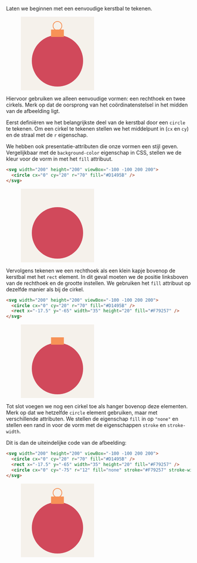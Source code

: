 Laten we beginnen met een eenvoudige kerstbal te tekenen. 

<figure>
<svg width="200" height="200" viewBox="-100 -100 200 200">
  <rect x="-100" y="-100" width="200" height="200" fill="#F5F1EB"/>
  <circle cx="0" cy="20" r="70" fill="#D1495B" />
  <rect x="-17.5" y="-65" width="35" height="20" fill="#F79257" />
  <circle cx="0" cy="-75" r="12" fill="none" stroke="#F79257" stroke-width="2" />
</svg>
</figure>

Hiervoor gebruiken we alleen eenvoudige vormen: een rechthoek en twee cirkels. Merk op dat de oorsprong van het coördinatenstelsel in het midden van de afbeelding ligt.

Eerst definiëren we het belangrijkste deel van de kerstbal door een `circle` te tekenen. Om een cirkel te tekenen stellen we het middelpunt in (`cx` en `cy`) en de straal met de `r` eigenschap.

We hebben ook presentatie-attributen die onze vormen een stijl geven. Vergelijkbaar met de `background-color` eigenschap in CSS, stellen we de kleur voor de vorm in met het `fill` attribuut.

```html
<svg width="200" height="200" viewBox="-100 -100 200 200">
  <circle cx="0" cy="20" r="70" fill="#D1495B" />
</svg>
```

<figure>
<svg width="200" height="200" viewBox="-100 -100 200 200">
  <rect x="-100" y="-100" width="200" height="200" fill="#F5F1EB"/>
  <circle cx="0" cy="20" r="70" fill="#D1495B" />
</svg>
</figure>

Vervolgens tekenen we een rechthoek als een klein kapje bovenop de kerstbal met het `rect` element. In dit geval moeten we de positie linksboven van de rechthoek en de grootte instellen. We gebruiken het `fill` attribuut op dezelfde manier als bij de cirkel.

```html
<svg width="200" height="200" viewBox="-100 -100 200 200">
  <circle cx="0" cy="20" r="70" fill="#D1495B" />
  <rect x="-17.5" y="-65" width="35" height="20" fill="#F79257" />
</svg>
```

<figure>
<svg width="200" height="200" viewBox="-100 -100 200 200">
  <rect x="-100" y="-100" width="200" height="200" fill="#F5F1EB"/>
  <circle cx="0" cy="20" r="70" fill="#D1495B" />
  <rect x="-17.5" y="-65" width="35" height="20" fill="#F79257" />
</svg>
</figure>

Tot slot voegen we nog een cirkel toe als hanger bovenop deze elementen. Merk op dat we hetzelfde `circle` element gebruiken, maar met verschillende attributen. We stellen de eigenschap `fill` in op `"none"` en stellen een rand in voor de vorm met de eigenschappen `stroke` en `stroke-width`.

Dit is dan de uiteindelijke code van de afbeelding:

```html
<svg width="200" height="200" viewBox="-100 -100 200 200">
  <circle cx="0" cy="20" r="70" fill="#D1495B" />
  <rect x="-17.5" y="-65" width="35" height="20" fill="#F79257" />
  <circle cx="0" cy="-75" r="12" fill="none" stroke="#F79257" stroke-width="2" />
</svg>
```

<figure>
<svg width="200" height="200" viewBox="-100 -100 200 200">
  <rect x="-100" y="-100" width="200" height="200" fill="#F5F1EB"/>
  <circle cx="0" cy="20" r="70" fill="#D1495B" />
  <rect x="-17.5" y="-65" width="35" height="20" fill="#F79257" />
  <circle cx="0" cy="-75" r="12" fill="none" stroke="#F79257" stroke-width="2" />
</svg>
</figure>

